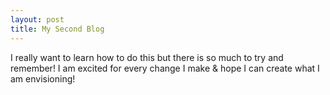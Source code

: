 ```yaml
---
layout: post
title: My Second Blog
---
```

I really want to learn how to do this but there is so much to try and remember! I am excited for every change I make
& hope I can create what I am envisioning!

